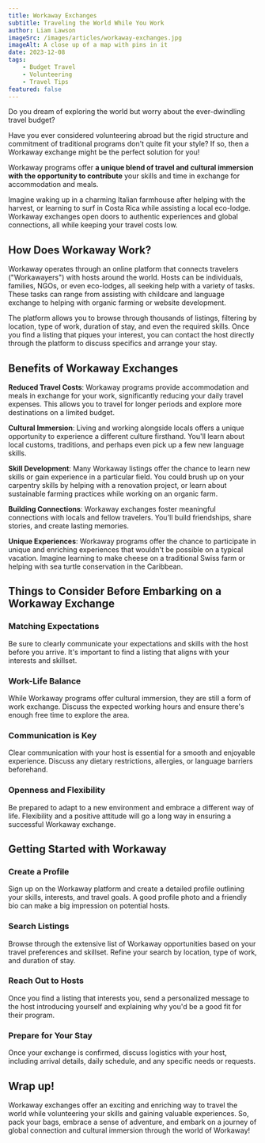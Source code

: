 ```yaml
---
title: Workaway Exchanges
subtitle: Traveling the World While You Work
author: Liam Lawson
imageSrc: /images/articles/workaway-exchanges.jpg
imageAlt: A close up of a map with pins in it
date: 2023-12-08
tags:
    - Budget Travel
    - Volunteering
    - Travel Tips
featured: false
---
```


Do you dream of exploring the world but worry about the ever-dwindling travel budget?

Have you ever considered volunteering abroad but the rigid structure and commitment of traditional programs don't quite fit your style? If so, then a Workaway exchange might be the perfect solution for you!

Workaway programs offer **a unique blend of travel and cultural immersion with the opportunity to contribute** your skills and time in exchange for accommodation and meals.

Imagine waking up in a charming Italian farmhouse after helping with the harvest, or learning to surf in Costa Rica while assisting a local eco-lodge. Workaway exchanges open doors to authentic experiences and global connections, all while keeping your travel costs low.

## How Does Workaway Work?

Workaway operates through an online platform that connects travelers ("Workawayers") with hosts around the world. Hosts can be individuals, families, NGOs, or even eco-lodges, all seeking help with a variety of tasks. These tasks can range from assisting with childcare and language exchange to helping with organic farming or website development.

The platform allows you to browse through thousands of listings, filtering by location, type of work, duration of stay, and even the required skills. Once you find a listing that piques your interest, you can contact the host directly through the platform to discuss specifics and arrange your stay.

## Benefits of Workaway Exchanges

**Reduced Travel Costs**: Workaway programs provide accommodation and meals in exchange for your work, significantly reducing your daily travel expenses. This allows you to travel for longer periods and explore more destinations on a limited budget.

**Cultural Immersion**: Living and working alongside locals offers a unique opportunity to experience a different culture firsthand. You'll learn about local customs, traditions, and perhaps even pick up a few new language skills.

**Skill Development**: Many Workaway listings offer the chance to learn new skills or gain experience in a particular field. You could brush up on your carpentry skills by helping with a renovation project, or learn about sustainable farming practices while working on an organic farm.

**Building Connections**: Workaway exchanges foster meaningful connections with locals and fellow travelers. You'll build friendships, share stories, and create lasting memories.

**Unique Experiences**: Workaway programs offer the chance to participate in unique and enriching experiences that wouldn't be possible on a typical vacation. Imagine learning to make cheese on a traditional Swiss farm or helping with sea turtle conservation in the Caribbean.

## Things to Consider Before Embarking on a Workaway Exchange

### Matching Expectations

Be sure to clearly communicate your expectations and skills with the host before you arrive. It's important to find a listing that aligns with your interests and skillset.

### Work-Life Balance

While Workaway programs offer cultural immersion, they are still a form of work exchange. Discuss the expected working hours and ensure there's enough free time to explore the area.

### Communication is Key

Clear communication with your host is essential for a smooth and enjoyable experience. Discuss any dietary restrictions, allergies, or language barriers beforehand.

### Openness and Flexibility

Be prepared to adapt to a new environment and embrace a different way of life. Flexibility and a positive attitude will go a long way in ensuring a successful Workaway exchange.

## Getting Started with Workaway

### Create a Profile

Sign up on the Workaway platform and create a detailed profile outlining your skills, interests, and travel goals. A good profile photo and a friendly bio can make a big impression on potential hosts.

### Search Listings

Browse through the extensive list of Workaway opportunities based on your travel preferences and skillset. Refine your search by location, type of work, and duration of stay.

### Reach Out to Hosts

Once you find a listing that interests you, send a personalized message to the host introducing yourself and explaining why you'd be a good fit for their program.

### Prepare for Your Stay

Once your exchange is confirmed, discuss logistics with your host, including arrival details, daily schedule, and any specific needs or requests.

## Wrap up!

Workaway exchanges offer an exciting and enriching way to travel the world while volunteering your skills and gaining valuable experiences. So, pack your bags, embrace a sense of adventure, and embark on a journey of global connection and cultural immersion through the world of Workaway!

